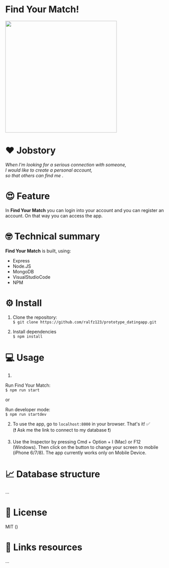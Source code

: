 # Find Your Match!
<img src="https://github.com/ralfz123/prototype_datingapp/blob/master/docs/screens/scherm1_v1.png?raw=true" width="350" />

# :heart: Jobstory
_When I'm looking for a serious connection with someone,  
_I would like to create a personal account,  
_so that others can find me .___

# :heart_eyes: Feature
In **Find Your Match** you can login into your account and you can register an account. On that way you can access the app.

# :nerd_face: Technical summary
**Find Your Match**  is built, using:
- Express
- Node.JS
- MongoDB
- VisualStudioCode
- NPM

# :gear: Install
1. Clone the repository:  
```$ git clone https://github.com/ralfz123/prototype_datingapp.git```

2. Install dependencies   
```$ npm install```

# :computer: Usage
1.   
Run Find Your Match:  
```$ npm run start```  

or  

Run developer mode:  
```$ npm run startdev```

2. To use the app, go to ```localhost:8000``` in your browser. That's it! :white_check_mark:   
(:heavy_exclamation_mark: Ask me the link to connect to my database :heavy_exclamation_mark:) 

3. Use the Inspector by pressing Cmd + Option + I (Mac) or F12 (Windows). Then click on the button to change your screen to mobile (iPhone 6/7/8). The app currently works only on Mobile Device. 

# :chart_with_upwards_trend: Database structure
...

# :cop: License
MIT ()

# :file_folder: Links resources
...
